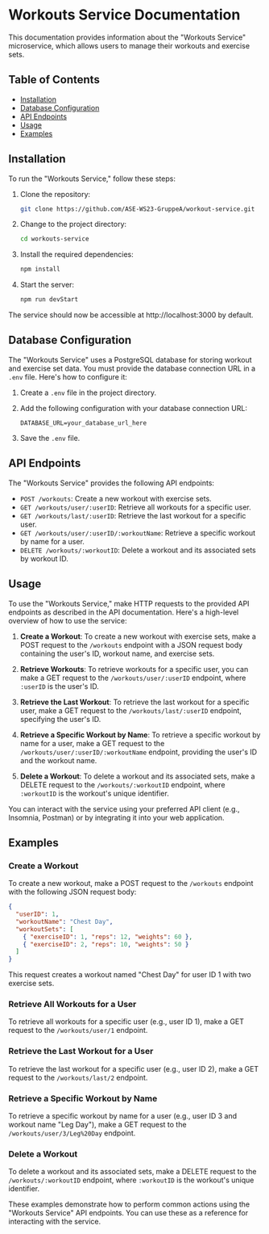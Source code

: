 # Workouts Service Documentation

This documentation provides information about the "Workouts Service" microservice, which allows users to manage their workouts and exercise sets.

## Table of Contents

- [Installation](#installation)
- [Database Configuration](#database-configuration)
- [API Endpoints](#api-endpoints)
- [Usage](#usage)
- [Examples](#examples)

## Installation

To run the "Workouts Service," follow these steps:

1. Clone the repository:

   ```bash
   git clone https://github.com/ASE-WS23-GruppeA/workout-service.git
   ```
2. Change to the project directory:
    ```bash
   cd workouts-service
   ```
3. Install the required dependencies:
    ```bash
    npm install
    ```
4. Start the server:
    ```bash
    npm run devStart
    ```
The service should now be accessible at http://localhost:3000 by default.

## Database Configuration

The "Workouts Service" uses a PostgreSQL database for storing workout and exercise set data. You must provide the database connection URL in a `.env` file. Here's how to configure it:

1. Create a `.env` file in the project directory.

2. Add the following configuration with your database connection URL:
    ```env
    DATABASE_URL=your_database_url_here
    ``````
3. Save the `.env` file.

## API Endpoints

The "Workouts Service" provides the following API endpoints:

- `POST /workouts`: Create a new workout with exercise sets.
- `GET /workouts/user/:userID`: Retrieve all workouts for a specific user.
- `GET /workouts/last/:userID`: Retrieve the last workout for a specific user.
- `GET /workouts/user/:userID/:workoutName`: Retrieve a specific workout by name for a user.
- `DELETE /workouts/:workoutID`: Delete a workout and its associated sets by workout ID.

## Usage

To use the "Workouts Service," make HTTP requests to the provided API endpoints as described in the API documentation. Here's a high-level overview of how to use the service:

1. **Create a Workout**: To create a new workout with exercise sets, make a POST request to the `/workouts` endpoint with a JSON request body containing the user's ID, workout name, and exercise sets.

2. **Retrieve Workouts**: To retrieve workouts for a specific user, you can make a GET request to the `/workouts/user/:userID` endpoint, where `:userID` is the user's ID.

3. **Retrieve the Last Workout**: To retrieve the last workout for a specific user, make a GET request to the `/workouts/last/:userID` endpoint, specifying the user's ID.

4. **Retrieve a Specific Workout by Name**: To retrieve a specific workout by name for a user, make a GET request to the `/workouts/user/:userID/:workoutName` endpoint, providing the user's ID and the workout name.

5. **Delete a Workout**: To delete a workout and its associated sets, make a DELETE request to the `/workouts/:workoutID` endpoint, where `:workoutID` is the workout's unique identifier.

You can interact with the service using your preferred API client (e.g., Insomnia, Postman) or by integrating it into your web application.

## Examples

### Create a Workout

To create a new workout, make a POST request to the `/workouts` endpoint with the following JSON request body:

```json
{
  "userID": 1,
  "workoutName": "Chest Day",
  "workoutSets": [
    { "exerciseID": 1, "reps": 12, "weights": 60 },
    { "exerciseID": 2, "reps": 10, "weights": 50 }
  ]
}
```
This request creates a workout named "Chest Day" for user ID 1 with two exercise sets.

### Retrieve All Workouts for a User

To retrieve all workouts for a specific user (e.g., user ID 1), make a GET request to the `/workouts/user/1` endpoint.

### Retrieve the Last Workout for a User

To retrieve the last workout for a specific user (e.g., user ID 2), make a GET request to the `/workouts/last/2` endpoint.

### Retrieve a Specific Workout by Name

To retrieve a specific workout by name for a user (e.g., user ID 3 and workout name "Leg Day"), make a GET request to the `/workouts/user/3/Leg%20Day` endpoint.

### Delete a Workout

To delete a workout and its associated sets, make a DELETE request to the `/workouts/:workoutID` endpoint, where `:workoutID` is the workout's unique identifier.

These examples demonstrate how to perform common actions using the "Workouts Service" API endpoints. You can use these as a reference for interacting with the service.